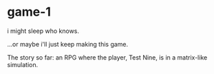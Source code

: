 # game-1
i might sleep who knows.

...or maybe i'll just keep making this game.

The story so far: an RPG where the player, Test Nine, is in a matrix-like simulation.
